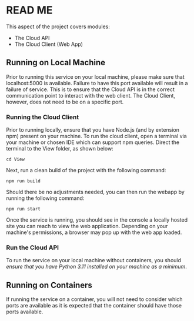 # READ ME 
This aspect of the project covers modules: 

 - The Cloud API 
 - The Cloud Client (Web App)
 
 ## Running on Local Machine
Prior to running this service on your local machine, please make sure that localhost:5000 is available. Failure to have this port available will result in a failure of service. This is to ensure that the Cloud API is in the correct communication point to interact with the web client. The Cloud Client, however, does not need to be on a specific port.

### Running the Cloud Client 
Prior to running locally, ensure that you have Node.js (and by extension npm) present on your machine. 
To run the cloud client, open a terminal via your machine or chosen IDE which can support npm queries. Direct the terminal to the View folder, as shown below:

    cd View
 Next, run a clean build of the project with the following command: 
 

    npm run build
 
 Should there be no adjustments needed, you can then run the webapp by running the following command:
 

    npm run start 
Once the service is running, you should see in the console a locally hosted site you can reach to view the web application. Depending on your machine's permissions, a browser may pop up with the web app loaded.

### Run the Cloud API 
To run the service on your local machine without containers, you should *ensure that you have Python 3.11 installed on your machine as a minimum*.
    

## Running on Containers
If running the service on a container, you will not need to consider which ports are available as it is expected that the container should have those ports available. 
